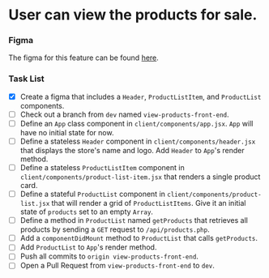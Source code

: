 # User can view the products for sale.

### Figma

The figma for this feature can be found [here](https://www.figma.com/file/BKByCT0h5swDTLY1XHGibRRr/wicked-sales?node-id=0%3A1).

### Task List

- [x] Create a figma that includes a `Header`, `ProductListItem`, and `ProductList` components.
- [ ] Check out a branch from `dev` named `view-products-front-end`.
- [ ] Define an `App` class component in `client/components/app.jsx`. `App` will have no initial state for now.
- [ ] Define a stateless `Header` component in `client/components/header.jsx` that displays the store's name and logo. Add `Header` to `App`'s render method.
- [ ] Define a stateless `ProductListItem` component in `client/components/product-list-item.jsx` that renders a single product card.
- [ ] Define a stateful `ProductList` component in `client/components/product-list.jsx` that will render a grid of `ProductListItems`. Give it an initial state of `products` set to an empty `Array`.
- [ ] Define a method in `ProductList` named `getProducts` that retrieves all products by sending a `GET` request to `/api/products.php`.
- [ ] Add a `componentDidMount` method to `ProductList` that calls `getProducts`.
- [ ] Add `ProductList` to `App`'s render method.
- [ ] Push all commits to `origin view-products-front-end`.
- [ ] Open a Pull Request from `view-products-front-end` to `dev`.

